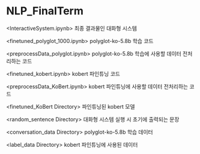 # NLP_FinalTerm
<InteractiveSystem.ipynb>
최종 결과물인 대화형 시스템

<finetuned_polyglot_1000.ipynb>
polyglot-ko-5.8b 학습 코드

<preprocessData_polyglot.ipynb>
polyglot-ko-5.8b 학습에 사용할 데이터 전처리하는 코드

<finetuned_kobert.ipynb>
kobert 파인튜닝 코드

<preprocessData_KoBert.ipynb>
kobert 파인튜닝에 사용할 데이터 전처리하는 코드

<finetuned_KoBert Directory>
파인튜닝된 kobert 모델

<random_sentence Directory>
대화형 시스템 실행 시 초기에 출력되는 문장

<conversation_data Directory>
polyglot-ko-5.8b 학습 데이터

<label_data Directory>
kobert 파인튜닝에 사용된 데이터
